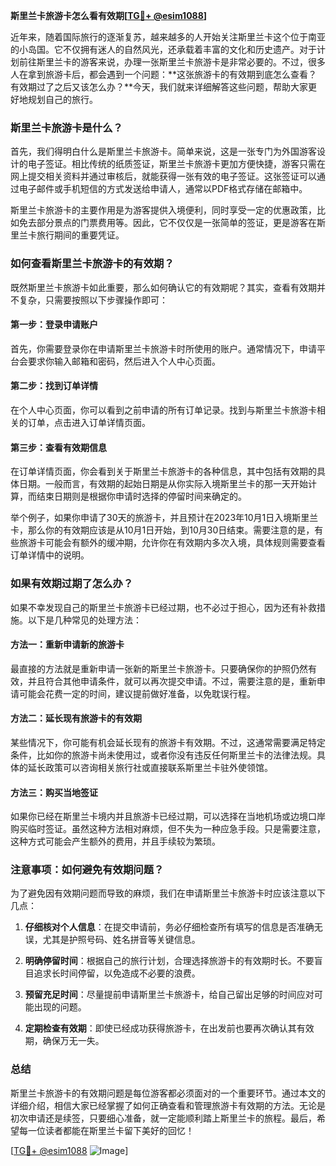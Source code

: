 **斯里兰卡旅游卡怎么看有效期[[TG💪+ @esim1088](https://t.me/s/esim1088)]**

近年来，随着国际旅行的逐渐复苏，越来越多的人开始关注斯里兰卡这个位于南亚的小岛国。它不仅拥有迷人的自然风光，还承载着丰富的文化和历史遗产。对于计划前往斯里兰卡的游客来说，办理一张斯里兰卡旅游卡是非常必要的。不过，很多人在拿到旅游卡后，都会遇到一个问题：**这张旅游卡的有效期到底怎么查看？有效期过了之后又该怎么办？**今天，我们就来详细解答这些问题，帮助大家更好地规划自己的旅行。

### 斯里兰卡旅游卡是什么？

首先，我们得明白什么是斯里兰卡旅游卡。简单来说，这是一张专门为外国游客设计的电子签证。相比传统的纸质签证，斯里兰卡旅游卡更加方便快捷，游客只需在网上提交相关资料并通过审核后，就能获得一张有效的电子签证。这张签证可以通过电子邮件或手机短信的方式发送给申请人，通常以PDF格式存储在邮箱中。

斯里兰卡旅游卡的主要作用是为游客提供入境便利，同时享受一定的优惠政策，比如免去部分景点的门票费用等。因此，它不仅仅是一张简单的签证，更是游客在斯里兰卡旅行期间的重要凭证。

### 如何查看斯里兰卡旅游卡的有效期？

既然斯里兰卡旅游卡如此重要，那么如何确认它的有效期呢？其实，查看有效期并不复杂，只需要按照以下步骤操作即可：

#### 第一步：登录申请账户

首先，你需要登录你在申请斯里兰卡旅游卡时所使用的账户。通常情况下，申请平台会要求你输入邮箱和密码，然后进入个人中心页面。

#### 第二步：找到订单详情

在个人中心页面，你可以看到之前申请的所有订单记录。找到与斯里兰卡旅游卡相关的订单，点击进入订单详情页面。

#### 第三步：查看有效期信息

在订单详情页面，你会看到关于斯里兰卡旅游卡的各种信息，其中包括有效期的具体日期。一般而言，有效期的起始日期是从你实际入境斯里兰卡的那一天开始计算，而结束日期则是根据你申请时选择的停留时间来确定的。

举个例子，如果你申请了30天的旅游卡，并且预计在2023年10月1日入境斯里兰卡，那么你的有效期应该是从10月1日开始，到10月30日结束。需要注意的是，有些旅游卡可能会有额外的缓冲期，允许你在有效期内多次入境，具体规则需要查看订单详情中的说明。

### 如果有效期过期了怎么办？

如果不幸发现自己的斯里兰卡旅游卡已经过期，也不必过于担心，因为还有补救措施。以下是几种常见的处理方法：

#### 方法一：重新申请新的旅游卡

最直接的方法就是重新申请一张新的斯里兰卡旅游卡。只要确保你的护照仍然有效，并且符合其他申请条件，就可以再次提交申请。不过，需要注意的是，重新申请可能会花费一定的时间，建议提前做好准备，以免耽误行程。

#### 方法二：延长现有旅游卡的有效期

某些情况下，你可能有机会延长现有的旅游卡有效期。不过，这通常需要满足特定条件，比如你的旅游卡尚未使用过，或者你没有违反任何斯里兰卡的法律法规。具体的延长政策可以咨询相关旅行社或直接联系斯里兰卡驻外使领馆。

#### 方法三：购买当地签证

如果你已经在斯里兰卡境内并且旅游卡已经过期，可以选择在当地机场或边境口岸购买临时签证。虽然这种方法相对麻烦，但不失为一种应急手段。只是需要注意，这种方式可能会产生额外的费用，并且手续较为繁琐。

### 注意事项：如何避免有效期问题？

为了避免因有效期问题而导致的麻烦，我们在申请斯里兰卡旅游卡时应该注意以下几点：

1. **仔细核对个人信息**：在提交申请前，务必仔细检查所有填写的信息是否准确无误，尤其是护照号码、姓名拼音等关键信息。
   
2. **明确停留时间**：根据自己的旅行计划，合理选择旅游卡的有效期时长。不要盲目追求长时间停留，以免造成不必要的浪费。

3. **预留充足时间**：尽量提前申请斯里兰卡旅游卡，给自己留出足够的时间应对可能出现的问题。

4. **定期检查有效期**：即使已经成功获得旅游卡，在出发前也要再次确认其有效期，确保万无一失。

### 总结

斯里兰卡旅游卡的有效期问题是每位游客都必须面对的一个重要环节。通过本文的详细介绍，相信大家已经掌握了如何正确查看和管理旅游卡有效期的方法。无论是初次申请还是续签，只要细心准备，就一定能顺利踏上斯里兰卡的旅程。最后，希望每一位读者都能在斯里兰卡留下美好的回忆！

[[TG💪+ @esim1088](https://t.me/s/esim1088) ![Image](https://i.postimg.cc/4NQfJmqS/Snipaste-2025-05-13-00-14-12.png)]